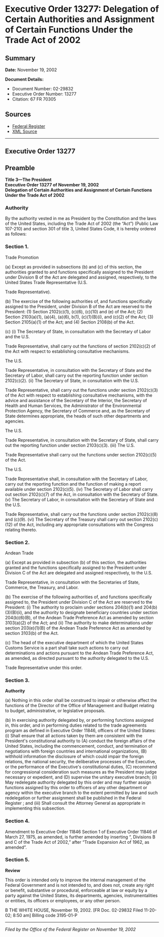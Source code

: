 # Executive Order 13277: Delegation of Certain Authorities and Assignment of Certain Functions Under the Trade Act of 2002

## Summary

**Date:** November 19, 2002

**Document Details:**
- Document Number: 02-29832
- Executive Order Number: 13277
- Citation: 67 FR 70305

## Sources
- [Federal Register](https://www.federalregister.gov/documents/2002/11/21/02-29832/delegation-of-certain-authorities-and-assignment-of-certain-functions-under-the-trade-act-of-2002)
- [XML Source](https://www.federalregister.gov/documents/full_text/xml/2002/11/21/02-29832.xml)

---

## Executive Order 13277

## Preamble

**Title 3—The President**  
**Executive Order 13277 of November 19, 2002**  
**Delegation of Certain Authorities and Assignment of Certain Functions Under the Trade Act of 2002**

### Authority

By the authority vested in me as President by the Constitution and the laws of the United States, including the Trade Act of 2002 (the “Act”) (Public Law 107-210) and section 301 of title 3, United States Code, it is hereby ordered as follows:
### Section 1.

Trade Promotion

(a) Except as provided in subsections (b) and (c) of this section, the authorities granted to and functions specifically assigned to the President under Division B of the Act are delegated and assigned, respectively, to the United States Trade Representative (U.S.

Trade Representative).

(b) The exercise of the following authorities of, and functions specifically assigned to the President, under Division B of the Act are reserved to the President:
    (1) Section 2102(c)(1), (c)(6), (c)(10) and (e) of the Act;
    (2) Section 2103(a)(1), (a)(4), (a)(6), b(1), (c)(1)(B)(i), and (c)(2) of the Act;
    (3) Section 2105(a)(1) of the Act; and
    (4) Section 2108(b) of the Act.

(c) (i) The Secretary of State, in consultation with the Secretary of Labor and the U.S.

Trade Representative, shall carry out the functions of section 2102(c)(2) of the Act with respect to establishing consultative mechanisms.

The U.S.

Trade Representative, in consultation with the Secretary of State and the Secretary of Labor, shall carry out the reporting function under section 2102(c)(2).
    (ii) The Secretary of State, in consultation with the U.S.

Trade Representative, shall carry out the functions under section 2102(c)(3) of the Act with respect to establishing consultative mechanisms, with the advice and assistance of the Secretary of the Interior, the Secretary of Health and Human Services, the Administrator of the Environmental Protection Agency, the Secretary of Commerce and, as the Secretary of State determines appropriate, the heads of such other departments and agencies.

The U.S.

Trade Representative, in consultation with the Secretary of State, shall carry out the reporting function under section 2103(c)(3).
    (iii) The U.S.

Trade Representative shall carry out the functions under section 2102(c)(5) of the Act.

The U.S.

Trade Representative shall, in consultation with the Secretary of Labor, carry out the reporting function and the function of making a report available under section 2102(c)(5).
    (iv) The Secretary of Labor shall carry out section 2102(c)(7) of the Act, in consultation with the Secretary of State.
    (v) The Secretary of Labor, in consultation with the Secretary of State and the U.S.

Trade Representative, shall carry out the functions under section 2102(c)(8) and (c)(9).
    (vi) The Secretary of the Treasury shall carry out section 2102(c)(12) of the Act, including any appropriate consultations with the Congress relating thereto.
### Section 2.

Andean Trade

(a) Except as provided in subsection (b) of this section, the authorities granted and the functions specifically assigned to 
the President under Division C of the Act are delegated and assigned respectively, to the U.S.

Trade Representative, in consultation with the Secretaries of State, Commerce, the Treasury, and Labor.

(b) The exercise of the following authorities of, and functions specifically assigned to, the President under Division C of the Act are reserved to the President:
    (i) The authority to proclaim under sections 204(b)(1) and 204(b)(3)(B)(ii), and the authority to designate beneficiary countries under section 204(b)(6)(B), of the Andean Trade Preference Act as amended by section 3103(a)(2) of the Act; and
    (ii) The authority to make determinations under section 203(e)(1)(B) of the Andean Trade Preference Act as amended by section 3103(b) of the Act.

(c) The head of the executive department of which the United States Customs Service is a part shall take such actions to carry out determinations and actions pursuant to the Andean Trade Preference Act, as amended, as directed pursuant to the authority delegated to the U.S.

Trade Representative under this order.
### Section 3.

**Authority**

(a) Nothing in this order shall be construed to impair or otherwise affect the functions of the Director of the Office of Management and Budget relating to budget, administrative, or legislative proposals.

(b) In exercising authority delegated by, or performing functions assigned in, this order, and in performing duties related to the trade agreements program as defined in Executive Order 11846, officers of the United States:
    (i) Shall ensure that all actions taken by them are consistent with the President's constitutional authority to (A) conduct the foreign affairs of the United States, including the commencement, conduct, and termination of negotiations with foreign countries and international organizations, (B) withhold information the disclosure of which could impair the foreign relations, the national security, the deliberative processes of the Executive, or the performance of the Executive's constitutional duties, (C) recommend for congressional consideration such measures as the President may judge necessary or expedient, and (D) supervise the unitary executive branch;
    (ii) May redelegate authority delegated by this order and may further assign functions assigned by this order to officers of any other department or agency within the executive branch to the extent permitted by law and such redelegation or further assignment shall be published in the 
Federal Register
; and
    (iii) Shall consult the Attorney General as appropriate in implementing this subsection.
### Section 4.

Amendment to Executive Order 11846
Section 1 of Executive Order 11846 of March 27, 1975, as amended, is further amended by inserting “, Divisions B and C of the Trade Act of 2002,” after “Trade Expansion Act of 1962, as amended”.
### Section 5.

**Review**

This order is intended only to improve the internal management of the Federal Government and is not intended to, and does not, create any right or benefit, substantive or procedural, enforceable at law or equity by a party against the United States, its departments, agencies, instrumentalities or entities, its officers or employees, or any other person.

B
THE WHITE HOUSE,
November 19, 2002. 
[FR Doc. 02-29832
Filed 11-20-02; 8:50 am]
Billing code 3195-01-P

---

*Filed by the Office of the Federal Register on November 19, 2002*
